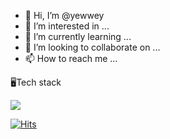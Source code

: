 - 👋 Hi, I’m @yewwey
- 👀 I’m interested in ...
- 🌱 I’m currently learning ...
- 💞️ I’m looking to collaborate on ...
- 📫 How to reach me ...

🖥Tech stack  
  
<img src="https://img.shields.io/badge/C-A8B9CC?style=flat&logo=C&logoColor=white"/></a>
<!---
yewwey/yewwey is a ✨ special ✨ repository because its `README.md` (this file) appears on your GitHub profile.
You can click the Preview link to take a look at your changes.
--->
    
    
    
[![Hits](https://hits.seeyoufarm.com/api/count/incr/badge.svg?url=https%3A%2F%2Fgithub.com%2Fyewwey&count_bg=%23CCCDFF&title_bg=%23FFFFFF&icon=&icon_color=%23FFFFFF&title=%E2%80%8D%F0%9F%92%BB&edge_flat=false)](https://hits.seeyoufarm.com)

